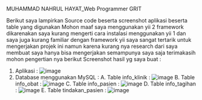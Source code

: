 MUHAMMAD NAHRUL HAYAT_Web Programmer GRIT




Berikut saya lampirkan Source code beserta screenshot aplikasi beserta table yang digunakan
Mohon maaf saya menggunakan yii 2 framework dikarenakan saya kurang mengerti cara instalasi menggunakan yii 1 dan saya juga kurang familiar dengan framework yii saya sangat tertarik untuk mengerjakan projek ini namun karena kurang nya research dari saya membuat saya hanya bisa mengerjakan semampunya saya saja terimakasih mohon pengertian nya 
berikut Screenshot hasil yg saya buat :
1. Aplikasi :
![image](https://github.com/BARBARBoyyHD/Nahrul_WebProgammer/assets/68151974/0ed2f2ca-56fb-4d08-bbfd-6bce0eac78db)
2. Database menggunakan MySQL :
   A. Table info_klinik :
   ![image](https://github.com/BARBARBoyyHD/Nahrul_WebProgammer/assets/68151974/44650fae-9229-4bfb-93dd-6acb62e20e25)
   B. Table info_obat :
   ![image](https://github.com/BARBARBoyyHD/Nahrul_WebProgammer/assets/68151974/1419e54b-9c26-4ac7-995a-2b6fb6ab52d0)
   C. Table info_pasien :
   ![image](https://github.com/BARBARBoyyHD/Nahrul_WebProgammer/assets/68151974/6fe0147d-ce42-46b4-bd73-b3fecc25a064)
   D. Table info_tagihan :
   ![image](https://github.com/BARBARBoyyHD/Nahrul_WebProgammer/assets/68151974/5e24447b-0799-4637-bd15-f545b4a0fb09)
   E. Table tindakan_pasien :
   ![image](https://github.com/BARBARBoyyHD/Nahrul_WebProgammer/assets/68151974/80c003a9-3e60-43d7-94b5-2f51d0251014)




